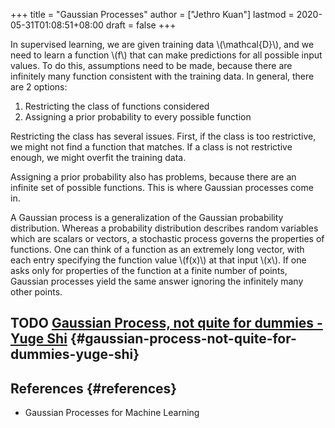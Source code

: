 +++
title = "Gaussian Processes"
author = ["Jethro Kuan"]
lastmod = 2020-05-31T01:08:51+08:00
draft = false
+++

In supervised learning, we are given training data \\(\mathcal{D}\\), and
we need to learn a function \\(f\\) that can make predictions for all
possible input values. To do this, assumptions need to be made,
because there are infinitely many function consistent with the
training data. In general, there are 2 options:

1.  Restricting the class of functions considered
2.  Assigning a prior probability to every possible function

Restricting the class has several issues. First, if the class is too
restrictive, we might not find a function that matches. If a class is
not restrictive enough, we might overfit the training data.

Assigning a prior probability also has problems, because there are an
infinite set of possible functions. This is where Gaussian processes
come in.

A Gaussian process is a generalization of the Gaussian probability distribution.
Whereas a probability distribution describes random variables which
are scalars or vectors, a stochastic process governs the properties of
functions. One can think of a function as an extremely long vector,
with each entry specifying the function value \\(f(x)\\) at that input
\\(x\\). If one asks only for properties of the function at a finite
number of points, Gaussian processes yield the same answer ignoring
the infinitely many other points.

## <span class="org-todo todo TODO">TODO</span> [Gaussian Process, not quite for dummies - Yuge Shi](https://yugeten.github.io/posts/2019/09/GP/) {#gaussian-process-not-quite-for-dummies-yuge-shi}

## References {#references}

- Gaussian Processes for Machine Learning
